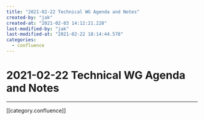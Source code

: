 ```yaml
---
title: "2021-02-22 Technical WG Agenda and Notes"
created-by: "jak"
created-at: "2021-02-03 14:12:21.228"
last-modified-by: "jak"
last-modified-at: "2021-02-22 18:14:44.578"
categories:
  - confluence
---
```


# 2021-02-22 Technical WG Agenda and Notes


---

[[category.confluence]]
